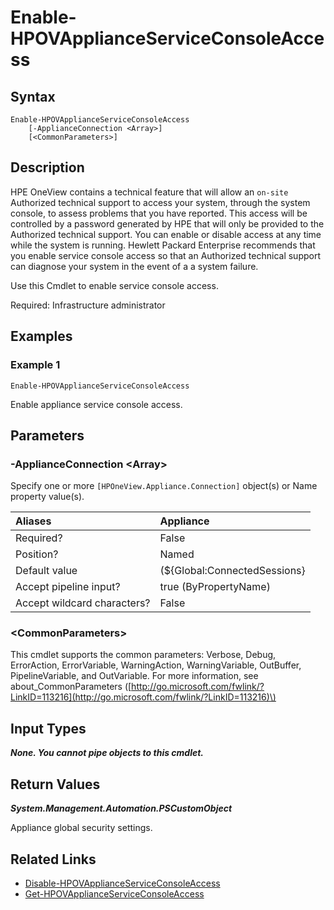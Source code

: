 ﻿---
description: Enable appliance service console access.
---

# Enable-HPOVApplianceServiceConsoleAccess

## Syntax

```text
Enable-HPOVApplianceServiceConsoleAccess
    [-ApplianceConnection <Array>]
    [<CommonParameters>]
```

## Description

HPE OneView contains a technical feature that will allow an `on-site` Authorized technical support to access your system, through the system console, to assess problems that you have reported. This access will be controlled by a password generated by HPE that will only be provided to the Authorized technical support. You can enable or disable access at any time while the system is running. Hewlett Packard Enterprise recommends that you enable service console access so that an Authorized technical support can diagnose your system in the event of a a system failure.

Use this Cmdlet to enable service console access.

Required: Infrastructure administrator

## Examples

###  Example 1 

```text
Enable-HPOVApplianceServiceConsoleAccess

```

Enable appliance service console access.

## Parameters

### -ApplianceConnection &lt;Array&gt;

Specify one or more `[HPOneView.Appliance.Connection]` object(s) or Name property value(s).

| Aliases | Appliance |
| :--- | :--- |
| Required? | False |
| Position? | Named |
| Default value | (${Global:ConnectedSessions} | ? Default) |
| Accept pipeline input? | true (ByPropertyName) |
| Accept wildcard characters? | False |

### &lt;CommonParameters&gt;

This cmdlet supports the common parameters: Verbose, Debug, ErrorAction, ErrorVariable, WarningAction, WarningVariable, OutBuffer, PipelineVariable, and OutVariable. For more information, see about\_CommonParameters \([http://go.microsoft.com/fwlink/?LinkID=113216](http://go.microsoft.com/fwlink/?LinkID=113216)\)

## Input Types

_**None.  You cannot pipe objects to this cmdlet.**_

## Return Values

_**System.Management.Automation.PSCustomObject**_

Appliance global security settings.

## Related Links

* [Disable-HPOVApplianceServiceConsoleAccess](disable-hpovapplianceserviceconsoleaccess.md)
* [Get-HPOVApplianceServiceConsoleAccess](get-hpovapplianceserviceconsoleaccess.md)
